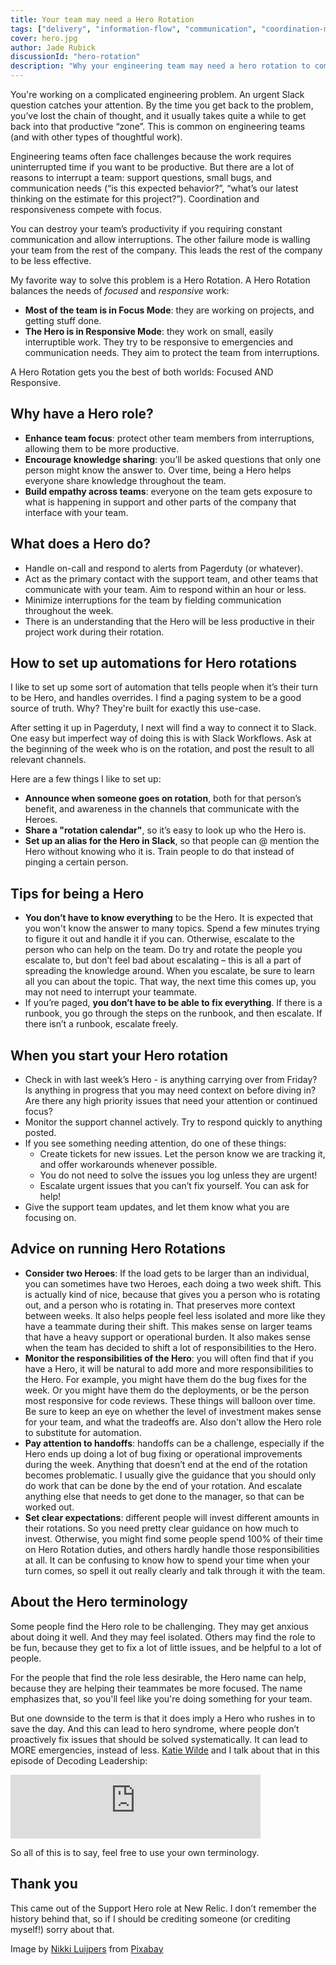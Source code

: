 ```yaml
---
title: Your team may need a Hero Rotation
tags: ["delivery", "information-flow", "communication", "coordination-models", "coordination-models-team"]
cover: hero.jpg
author: Jade Rubick
discussionId: "hero-rotation"
description: "Why your engineering team may need a hero rotation to combine focus and responsiveness"
---
```


You're working on a complicated engineering problem. An urgent Slack question catches your attention. By the time you get back to the problem, you’ve lost the chain of thought, and it usually takes quite a while to get back into that productive “zone”. This is common on engineering teams (and with other types of thoughtful work). 

<re-img src="hero.jpg"></re-img>

Engineering teams often face challenges because the work requires uninterrupted time if you want to be productive. But there are a lot of reasons to interrupt a team: support questions, small bugs, and communication needs (“is this expected behavior?”, “what’s our latest thinking on the estimate for this project?”). Coordination and responsiveness compete with focus.

You can destroy your team’s productivity if you requiring constant communication and allow interruptions. The other failure mode is walling your team from the rest of the company. This leads the rest of the company to be less effective. 

My favorite way to solve this problem is a Hero Rotation. A Hero Rotation balances the needs of *focused* and *responsive* work:

* **Most of the team is in Focus Mode**: they are working on projects, and getting stuff done. 
* **The Hero is in Responsive Mode**: they work on small, easily interruptible work. They try to be responsive to emergencies and communication needs. They aim to protect the team from interruptions. 

A Hero Rotation gets you the best of both worlds: Focused AND Responsive.

## Why have a Hero role?

* **Enhance team focus**: protect other team members from interruptions, allowing them to be more productive. 
* **Encourage knowledge sharing**: you’ll be asked questions that only one person might know the answer to. Over time, being a Hero helps everyone share knowledge throughout the team.
* **Build empathy across teams**: everyone on the team gets exposure to what is happening in support and other parts of the company that interface with your team. 

## What does a Hero do?

* Handle on-call and respond to alerts from Pagerduty (or whatever). 
* Act as the primary contact with the support team, and other teams that communicate with your team. Aim to respond within an hour or less.
* Minimize interruptions for the team by fielding communication throughout the week. 
* There is an understanding that the Hero will be less productive in their project work during their rotation.

## How to set up automations for Hero rotations

I like to set up some sort of automation that tells people when it’s their turn to be Hero, and handles overrides. I find a paging system to be a good source of truth. Why? They're built for exactly this use-case.

After setting it up in Pagerduty, I next will find a way to connect it to Slack. One easy but imperfect way of doing this is with Slack Workflows. Ask at the beginning of the week who is on the rotation, and post the result to all relevant channels.

Here are a few things I like to set up:

* **Announce when someone goes on rotation**, both for that person’s benefit, and awareness in the channels that communicate with the Heroes. 
* **Share a "rotation calendar"**, so it’s easy to look up who the Hero is. 
* **Set up an alias for the Hero in Slack**, so that people can @ mention the Hero without knowing who it is. Train people to do that instead of pinging a certain person. 

## Tips for being a Hero

* **You don’t have to know everything** to be the Hero. It is expected that you won't know the answer to many topics. Spend a few minutes trying to figure it out and handle it if you can. Otherwise, escalate to the person who can help on the team. Do try and rotate the people you escalate to, but don’t feel bad about escalating – this is all a part of spreading the knowledge around. When you escalate, be sure to learn all you can about the topic. That way, the next time this comes up, you may not need to interrupt your teammate.
* If you’re paged, **you don’t have to be able to fix everything**. If there is a runbook, you go through the steps on the runbook, and then escalate. If there isn’t a runbook, escalate freely.

## When you start your Hero rotation

* Check in with last week’s Hero - is anything carrying over from Friday? Is anything in progress that you may need context on before diving in? Are there any high priority issues that need your attention or continued focus? 
* Monitor the support channel actively. Try to respond quickly to anything posted.
* If you see something needing attention, do one of these things:
    * Create tickets for new issues. Let the person know we are tracking it, and offer workarounds whenever possible. 
    * You do not need to solve the issues you log unless they are urgent! 
    * Escalate urgent issues that you can’t fix yourself. You can ask for help!
* Give the support team updates, and let them know what you are focusing on. 

## Advice on running Hero Rotations

* **Consider two Heroes**: If the load gets to be larger than an individual, you can sometimes have two Heroes, each doing a two week shift. This is actually kind of nice, because that gives you a person who is rotating out, and a person who is rotating in. That preserves more context between weeks. It also helps people feel less isolated and more like they have a teammate during their shift. This makes sense on larger teams that have a heavy support or operational burden. It also makes sense when the team has decided to shift a lot of responsibilities to the Hero.
* **Monitor the responsibilities of the Hero**: you will often find that if you have a Hero, it will be natural to add more and more responsibilities to the Hero. For example, you might have them do the bug fixes for the week. Or you might have them do the deployments, or be the person most responsive for code reviews. These things will balloon over time. Be sure to keep an eye on whether the level of investment makes sense for your team, and what the tradeoffs are. Also don't allow the Hero role to substitute for automation.
* **Pay attention to handoffs**: handoffs can be a challenge, especially if the Hero ends up doing a lot of bug fixing or operational improvements during the week. Anything that doesn’t end at the end of the rotation becomes problematic. I usually give the guidance that you should only do work that can be done by the end of your rotation. And escalate anything else that needs to get done to the manager, so that can be worked out. 
* **Set clear expectations**: different people will invest different amounts in their rotations. So you need pretty clear guidance on how much to invest. Otherwise, you might find some people spend 100% of their time on Hero Rotation duties, and others hardly handle those responsibilities at all. It can be confusing to know how to spend your time when your turn comes, so spell it out really clearly and talk through it with the team.

## About the Hero terminology

Some people find the Hero role to be challenging. They may get anxious about doing it well. And they may feel isolated. Others may find the role to be fun, because they get to fix a lot of little issues, and be helpful to a lot of people. 

For the people that find the role less desirable, the Hero name can help, because they are helping their teammates be more focused. The name emphasizes that, so you'll feel like you're doing something for your team. 

But one downside to the term is that it does imply a Hero who rushes in to save the day. And this can lead to hero syndrome, where people don’t proactively fix issues that should be solved systematically. It can lead to MORE emergencies, instead of less. [Katie Wilde](https://www.linkedin.com/in/katiewilde/) and I talk about that in this episode of Decoding Leadership: 

<iframe src="https://creators.spotify.com/pod/show/decodingleadership/embed/episodes/17--Katie-Wilde-on-the-challenging-step-to-director--and-the-perverse-incentives-of-reliability-e2rgdth" height="102px" width="400px" frameborder="0" scrolling="no"></iframe>

So all of this is to say, feel free to use your own terminology. 

## Thank you

This came out of the Support Hero role at New Relic. I don’t remember the history behind that, so if I should be crediting someone (or crediting myself!) sorry about that.

Image by <a href="https://pixabay.com/users/lovechicco-14817111/?utm_source=link-attribution&utm_medium=referral&utm_campaign=image&utm_content=8554882">Nikki Luijpers</a> from <a href="https://pixabay.com//?utm_source=link-attribution&utm_medium=referral&utm_campaign=image&utm_content=8554882">Pixabay</a>
